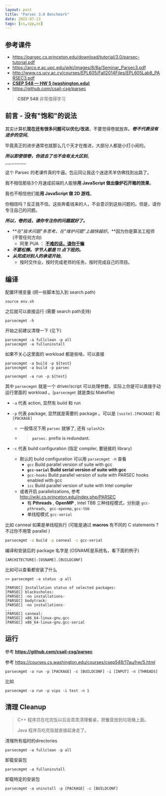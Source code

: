 ```yaml
---
layout: post
title: "Parsec 3.0 Benchmark"
date: 2022-07-13
tags: [cs,cpp,os]
---
```


## 参考课件

* <https://parsec.cs.princeton.edu/download/tutorial/3.0/parsec-tutorial.pdf>
* <https://arco.e.ac.upc.edu/wiki/images/8/8a/Seminar_Parsec3.pdf>
* <http://www.cs.ucy.ac.cy/courses/EPL605/Fall2014Files/EPL605Lab8_PARSEC3.pdf>
* **[CSEP 548 — HW 5 (washington.edu)](https://courses.cs.washington.edu/courses/csep548/17au/hw/5.html)**
* <https://github.com/csail-csg/parsec>

> **CSEP 548** 非常值得学习

## 前言 - 没有"饱和"的说法

其实计算机**现在还有很多问题可以优化/改进**，不要觉得卷就放弃。***卷不代表没有进步的空间***。

毕竟真正的进步通常也就那么几个天才在推进，大部分人都是小打小闹的。

***所以即使很卷，你进去了也不会有太大区别***。

<img src="https://raw.githubusercontent.com/randoruf/photo-asset-repo/main/imgs/image-20220714223755558.png" alt="image-20220714223755558" style="zoom: 33%;" />

这个 Parsec 的老课件真的牛逼。包云冈让我这个迷途羔羊仿佛找到出路了。

我不相信那些3个月速成前端的人能够**用 JavaScript 做出像炉石开箱的效果**。

我也不相信他们能**用 JavaScript 做 2D 游戏**。

你相信吗？反正我不信。这些奔着钱来的人，不会意识到这些问题的。但是，请你专注自己的问题。

***所以，卷的话，请你专注你的问题就好了。***

- ***在"技术问题"多思考。在"维护问题"上越快越好*。**因为你是算法工程师 (不管任何方向)
  - 阿里 PUA ： <u>**不难的话，请你干嘛**</u>
- ***不要松懈。字节人都是 11 点下班的。***
- ***从完成对别人的承诺开始***。
  - 按时交作业，按时完成老师的任务，按时完成自己的项目。

## 编译

配置环境变量 (把一些脚本加入到 search path)

```
source env.sh
```

之后就可以直接运行 (需要 search path支持)

```
parsecmgmt -h
```

开始之前建议清理一下 (见下)

```
parsecmgmt -a fullclean -p all
parsecmgmt -a fulluninstall
```

如果不关心这里面的 workload 都是些啥，可以直接

```
parsecmgmt -a build -p ${test}
parsecmgmt -a build -p parsec 
```

```
parsecmgmt -a run -p ${test}
```

其中 `parsecmgmt` 就是一个 driver/script 可以处理参数，实际上你是可以直接手动运行里面的 workload 。(`parsecmgmt` 就是类似 Makefile)

* `-a` 代表 action, 显然有 build 和 run 

* `-p` 代表 package, 显然就是需要的 package 。可以是 `[suite].[PACKAGE]` 和 `[PACKAGE]`

  * 一般情况下用 `parsec` 就够了, 还有 `splash2x`

  * > **`parsec.` prefix is redundant.**

* `-c` 代表 build configuration (指定 compiler, 要链接的 library)

  * 默认的 build configuration 可以用 `parsecmgmt -h` 查看
    *  `gcc` Build parallel version of suite with gcc
    * **`gcc-serial` Build serial version of suite with gcc**
    * `gcc-hooks`  Build parallel version of suite with PARSEC hooks enabled with gcc
    * `icc` Build parallel version of suite with Intel compiler
  * 或者开启 parallelizations, 参考 <http://wiki.cs.princeton.edu/index.php/PARSEC>
    * 有 **Pthreads** , **OpenMP** , Intel TBB 三种线程模式，分别是 `gcc-pthreads`, ` gcc-openmp`, `gcc-tbb`
    * 单线程模式 `gcc-serial`

比如 canneal 如果是单线程执行 (可能是通过 **macros** 有不同的 C statements ? 不过你不用管 parallel )

```bash
parsecmgmt -a build -p canneal -c gcc-serial 
```

编译和安装后的 package 名字是 (OSNAME是系统名，看下面的例子)

```
[ARCHITECTURE]-[OSNAME].[BUILDCONF]
```

比如可以查看都安装了什么

```
>> parsecmgmt -a status -p all

[PARSEC] Installation status of selected packages:
[PARSEC] blackscholes:
[PARSEC] -no installations-
[PARSEC] bodytrack:
[PARSEC] -no installations-
...
[PARSEC] canneal:
[PARSEC] x86_64-linux-gnu.gcc
[PARSEC] x86_64-linux-gnu.gcc-serial
```

## 运行

参考 **https://github.com/csail-csg/parsec** 

参考 https://courses.cs.washington.edu/courses/csep548/17au/hw/5.html

```
parsecmgmt -a run -p [PACKAGE] -c [BUILDCONF] -i [INPUT] -n [THREADS]
```

比如 

```
parsecmgmt -a run -p vips -i test -n 1
```

## 清理 Cleanup

> C++ 程序员在吃完饭以后会乖乖清理餐桌，把餐盘放到垃圾桶上面。
>
> Java 程序员吃完饭就直接起身走了。

清理所有临时的directories

```
parsecmgmt -a fullclean -p all
```

卸载安装包

```
parsecmgmt -a fulluninstall
```

卸载特定的安装包

```
parsecmgmt -a uninstall -p [PACKAGE] -c [BUILDCONF]
```







 


